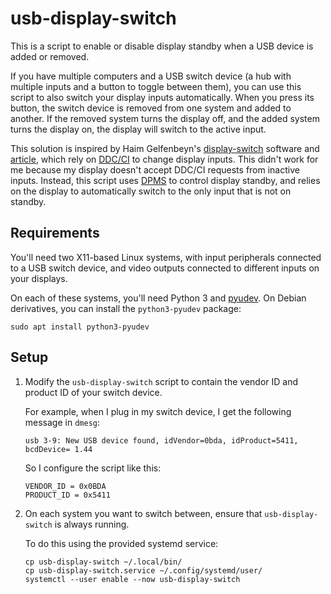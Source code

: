 # usb-display-switch

This is a script to enable or disable display standby when a USB device is
added or removed.

If you have multiple computers and a USB switch device (a hub with multiple
inputs and a button to toggle between them), you can use this script to also
switch your display inputs automatically. When you press its button, the switch
device is removed from one system and added to another. If the removed system
turns the display off, and the added system turns the display on, the display
will switch to the active input.

This solution is inspired by Haim Gelfenbeyn's [display-switch] software and
[article], which rely on [DDC/CI] to change display inputs. This didn't work
for me because my display doesn't accept DDC/CI requests from inactive inputs.
Instead, this script uses [DPMS] to control display standby, and relies on the
display to automatically switch to the only input that is not on standby.

[display-switch]: https://github.com/haimgel/display-switch
[article]: https://haim.dev/posts/2020-07-28-dual-monitor-kvm/
[DDC/CI]: https://en.wikipedia.org/wiki/Display_Data_Channel
[DPMS]: https://en.wikipedia.org/wiki/VESA_Display_Power_Management_Signaling

## Requirements

You'll need two X11-based Linux systems, with input peripherals connected to a
USB switch device, and video outputs connected to different inputs on your
displays.

On each of these systems, you'll need Python 3 and [pyudev]. On Debian
derivatives, you can install the `python3-pyudev` package:

```
sudo apt install python3-pyudev
```

[pyudev]: https://pyudev.readthedocs.io/

## Setup

1. Modify the `usb-display-switch` script to contain the vendor ID and product
   ID of your switch device.

   For example, when I plug in my switch device, I get the following message in
   `dmesg`:

   ```
   usb 3-9: New USB device found, idVendor=0bda, idProduct=5411, bcdDevice= 1.44
   ```

   So I configure the script like this:

   ```
   VENDOR_ID = 0x0BDA
   PRODUCT_ID = 0x5411
   ```

2. On each system you want to switch between, ensure that `usb-display-switch`
   is always running.

   To do this using the provided systemd service:

   ```
   cp usb-display-switch ~/.local/bin/
   cp usb-display-switch.service ~/.config/systemd/user/
   systemctl --user enable --now usb-display-switch
   ```
